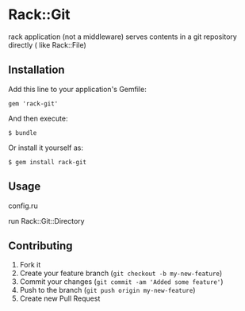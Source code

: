 # Rack::Git

rack application (not a middleware) serves contents in a git repository directly ( like Rack::File)

## Installation

Add this line to your application's Gemfile:

    gem 'rack-git'

And then execute:

    $ bundle

Or install it yourself as:

    $ gem install rack-git

## Usage

config.ru

run Rack::Git::Directory

## Contributing

1. Fork it
2. Create your feature branch (`git checkout -b my-new-feature`)
3. Commit your changes (`git commit -am 'Added some feature'`)
4. Push to the branch (`git push origin my-new-feature`)
5. Create new Pull Request
